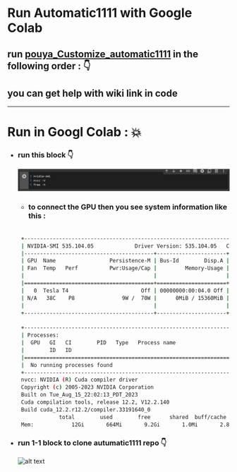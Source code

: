 # Run Automatic1111 with Google Colab

## run [pouya_Customize_automatic1111](./pouya_Customize_automatic1111.ipynb) in the following order : 👇


## you can get help with wiki link in code
---

# Run in Googl Colab : 💥


- ### run this block 👇 
   ![1b](image.png)
  - ### to connect the GPU then you see system information like this :
   ```bash
    
    +---------------------------------------------------------------------------------------+
    | NVIDIA-SMI 535.104.05             Driver Version: 535.104.05   CUDA Version: 12.2     |
    |-----------------------------------------+----------------------+----------------------+
    | GPU  Name                 Persistence-M | Bus-Id        Disp.A | Volatile Uncorr. ECC |
    | Fan  Temp   Perf          Pwr:Usage/Cap |         Memory-Usage | GPU-Util  Compute M. |
    |                                         |                      |               MIG M. |
    |=========================================+======================+======================|
    |   0  Tesla T4                       Off | 00000000:00:04.0 Off |                    0 |
    | N/A   38C    P8               9W /  70W |      0MiB / 15360MiB |      0%      Default |
    |                                         |                      |                  N/A |
    +-----------------------------------------+----------------------+----------------------+
                                                                                            
    +---------------------------------------------------------------------------------------+
    | Processes:                                                                            |
    |  GPU   GI   CI        PID   Type   Process name                            GPU Memory |
    |        ID   ID                                                             Usage      |
    |=======================================================================================|
    |  No running processes found                                                           |
    +---------------------------------------------------------------------------------------+
    nvcc: NVIDIA (R) Cuda compiler driver
    Copyright (c) 2005-2023 NVIDIA Corporation
    Built on Tue_Aug_15_22:02:13_PDT_2023
    Cuda compilation tools, release 12.2, V12.2.140
    Build cuda_12.2.r12.2/compiler.33191640_0
                total        used        free      shared  buff/cache   available
    Mem:            12Gi       664Mi       9.2Gi       1.0Mi       2.8Gi        11Gi

    ```
- ### run 1-1 block to clone autumatic1111 repo 👇
   ![alt text](image-1.png)